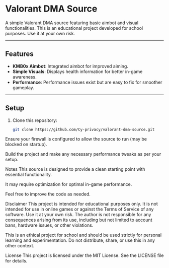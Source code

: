 # Valorant DMA Source

A simple Valorant DMA source featuring basic aimbot and visual functionalities. This is an educational project developed for school purposes. Use it at your own risk.

---

## Features

- **KMB0x Aimbot**: Integrated aimbot for improved aiming.
- **Simple Visuals**: Displays health information for better in-game awareness.
- **Performance**: Performance issues exist but are easy to fix for smoother gameplay.

---

## Setup

1. Clone this repository:
   ```bash
   git clone https://github.com/Cy-privacy/valorant-dma-source.git
Ensure your firewall is configured to allow the source to run (may be blocked on startup).

Build the project and make any necessary performance tweaks as per your setup.

Notes
This source is designed to provide a clean starting point with essential functionality.

It may require optimization for optimal in-game performance.

Feel free to improve the code as needed.

Disclaimer
This project is intended for educational purposes only. It is not intended for use in online games or against the Terms of Service of any software. Use it at your own risk. The author is not responsible for any consequences arising from its use, including but not limited to account bans, hardware issues, or other violations.

This is an ethical project for school and should be used strictly for personal learning and experimentation. Do not distribute, share, or use this in any other context.

License
This project is licensed under the MIT License. See the LICENSE file for details.
